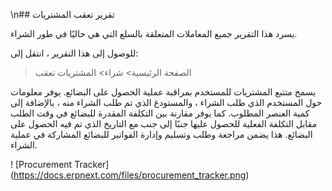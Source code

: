 \n## تقرير تعقب المشتريات

يسرد هذا التقرير جميع المعاملات المتعلقة بالسلع التي هي حاليًا في طور الشراء.

للوصول إلى هذا التقرير ، انتقل إلى:

> الصفحة الرئيسية> شراء> المشتريات تعقب

يسمح متتبع المشتريات للمستخدم بمراقبة عملية الحصول على البضائع. يوفر معلومات حول المستخدم الذي طلب الشراء ، والمستودع الذي تم طلب الشراء منه ، بالإضافة إلى كمية العنصر المطلوب. كما يوفر مقارنة بين التكلفة المقدرة للبضائع في وقت الطلب مقابل التكلفة الفعلية للحصول عليها جنبًا إلى جنب مع التاريخ الذي تم فيه الحصول على البضائع. هذا يضمن مراجعة وطلب وتسليم وإدارة الفواتير للبضائع المشاركة في عملية الشراء.

! [Procurement Tracker] (https://docs.erpnext.com/files/procurement_tracker.png)